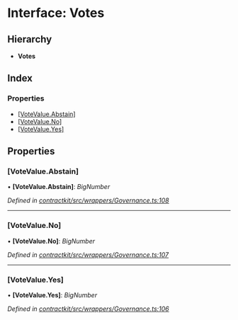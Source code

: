 # Interface: Votes

## Hierarchy

* **Votes**

## Index

### Properties

* [[VoteValue.Abstain]](_contractkit_src_wrappers_governance_.votes.md#[votevalue.abstain])
* [[VoteValue.No]](_contractkit_src_wrappers_governance_.votes.md#[votevalue.no])
* [[VoteValue.Yes]](_contractkit_src_wrappers_governance_.votes.md#[votevalue.yes])

## Properties

###  [VoteValue.Abstain]

• **[VoteValue.Abstain]**: *BigNumber*

*Defined in [contractkit/src/wrappers/Governance.ts:108](https://github.com/celo-org/celo-monorepo/blob/master/packages/contractkit/src/wrappers/Governance.ts#L108)*

___

###  [VoteValue.No]

• **[VoteValue.No]**: *BigNumber*

*Defined in [contractkit/src/wrappers/Governance.ts:107](https://github.com/celo-org/celo-monorepo/blob/master/packages/contractkit/src/wrappers/Governance.ts#L107)*

___

###  [VoteValue.Yes]

• **[VoteValue.Yes]**: *BigNumber*

*Defined in [contractkit/src/wrappers/Governance.ts:106](https://github.com/celo-org/celo-monorepo/blob/master/packages/contractkit/src/wrappers/Governance.ts#L106)*
